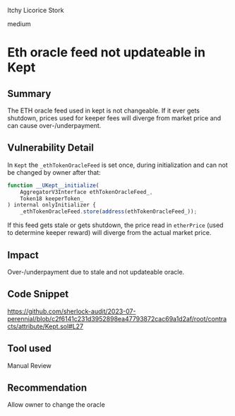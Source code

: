 Itchy Licorice Stork

medium

# Eth oracle feed not updateable in Kept
## Summary

The ETH oracle feed used in kept is not changeable. If it ever gets shutdown, prices used for keeper fees will diverge from market price and can cause over-/underpayment.

## Vulnerability Detail

In `Kept` the `_ethTokenOracleFeed` is set once, during initialization and can not be changed by owner after that:

```js
function __UKept__initialize(
    AggregatorV3Interface ethTokenOracleFeed_,
    Token18 keeperToken_
) internal onlyInitializer {
    _ethTokenOracleFeed.store(address(ethTokenOracleFeed_));
```

If this feed gets stale or gets shutdown, the price read in `etherPrice` (used to determine keeper reward) will diverge from the actual market price.

## Impact

Over-/underpayment due to stale and not updateable oracle.

## Code Snippet

https://github.com/sherlock-audit/2023-07-perennial/blob/c2f6141c231d3952898ea47793872cac69a1d2af/root/contracts/attribute/Kept.sol#L27

## Tool used

Manual Review

## Recommendation

Allow owner to change the oracle